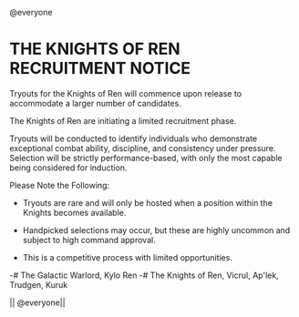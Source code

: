 @everyone

# THE KNIGHTS OF REN RECRUITMENT NOTICE


Tryouts for the Knights of Ren will commence upon release to accommodate a larger number of candidates.

The Knights of Ren are initiating a limited recruitment phase.

Tryouts will be conducted to identify individuals who demonstrate exceptional combat ability, discipline, and consistency under pressure. Selection will be strictly performance-based, with only the most capable being considered for induction.

Please Note the Following:

- Tryouts are rare and will only be hosted when a position within the Knights becomes available.

- Handpicked selections may occur, but these are highly uncommon and subject to high command approval.

- This is a competitive process with limited opportunities.

-# The Galactic Warlord, Kylo Ren
-# The Knights of Ren, Vicrul, Ap'lek, Trudgen, Kuruk

|| @everyone||